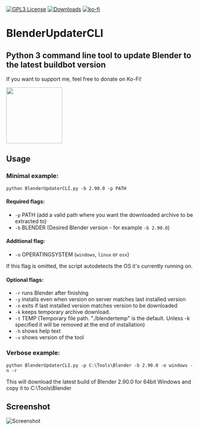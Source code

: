 [![GPL3 License](https://img.shields.io/badge/license-GPL3-blue.svg)](https://github.com/overmindstudios/BlenderUpdater/blob/master/LICENSE) 
[![Downloads](https://img.shields.io/github/downloads/overmindstudios/BlenderUpdaterCLI/total)](https://img.shields.io/github/downloads/overmindstudios/BlenderUpdaterCLI/total)
[![ko-fi](https://www.ko-fi.com/img/githubbutton_sm.svg)](https://ko-fi.com/G2G5149IX)

# BlenderUpdaterCLI
## Python 3 command line tool to update Blender to the latest buildbot version
If you want to support me, feel free to donate on Ko-Fi!

<a href="https://ko-fi.com/tobkum"><img src="https://az743702.vo.msecnd.net/cdn/kofi1.png?v=2" width="150"></a>
## Usage
### Minimal example:
```python BlenderUpdaterCLI.py -b 2.90.0 -p PATH```

#### Required flags:
* ```-p``` PATH (add a valid path where you want the downloaded archive to be extracted to)
* ```-b``` BLENDER (Desired Blender version - for example ```-b 2.90.0```)

#### Additional flag:
* ```-o``` OPERATINGSYSTEM (```windows```, ```linux``` or ```osx```) 

If this flag is omitted, the script autodetects the OS it's currently running on.

#### Optional flags:
* ```-r``` runs Blender after finishing
* ```-y``` installs even when version on server matches last installed version
* ```-n``` exits if last installed version matches version to be downloaded
* ```-k``` keeps temporary archive download.
* ```-t``` TEMP (Temporary file path. "./blendertemp" is the default. Unless -k specified it will be removed at the end of installation)
* ```-h``` shows help text
* ```-v``` shows version of the tool

### Verbose example:
```python BlenderUpdaterCLI.py -p C:\Tools\Blender -b 2.90.0 -o windows -n -r```

This will download the latest build of Blender 2.90.0 for 64bit Windows and copy it to C:\Tools\Blender

## Screenshot
![Screenshot](https://raw.githubusercontent.com/overmindstudios/BlenderUpdaterCLI/master/screenshot.png)
